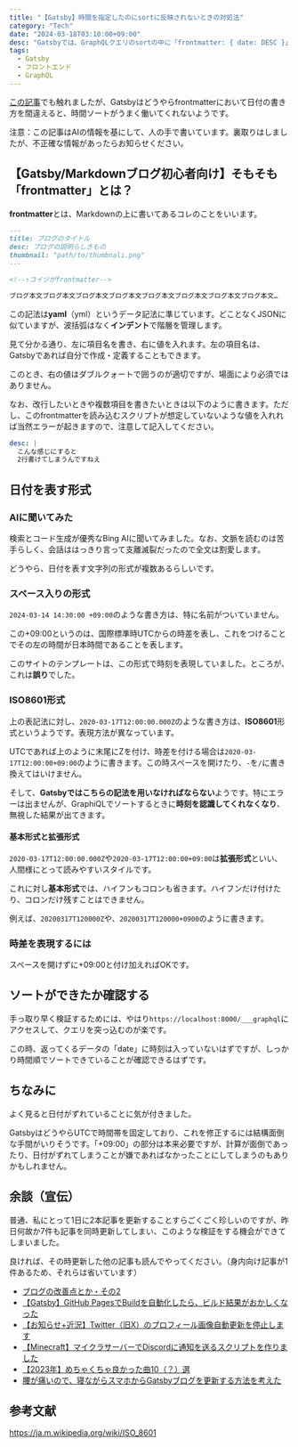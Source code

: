 ```yaml
---
title: "【Gatsby】時間を指定したのにsortに反映されないときの対処法"
category: "Tech"
date: "2024-03-18T03:10:00+09:00"
desc: "Gatsbyでは、GraphQLクエリのsortの中に「frontmatter: { date: DESC }」と入れても、時刻を考慮してくれず動かないことがあります。その解決策です。"
tags:
  - Gatsby
  - フロントエンド
  - GraphQL
---
```


[この記事](../blog_changelog_2/)でも触れましたが、Gatsbyはどうやらfrontmatterにおいて日付の書き方を間違えると、時間ソートがうまく働いてくれないようです。

注意：この記事はAIの情報を基にして、人の手で書いています。裏取りはしましたが、不正確な情報があったらお知らせください。

## 【Gatsby/Markdownブログ初心者向け】そもそも「frontmatter」とは？

**frontmatter**とは、Markdownの上に書いてあるコレのことをいいます。

```md
---
title: ブログのタイトル
desc: ブログの説明らしきもの
thumbnail: "path/to/thumbnali.png"
---

<!--↑コイツがfrontmatter-->

ブログ本文ブログ本文ブログ本文ブログ本文ブログ本文ブログ本文ブログ本文ブログ本文…
```

この記法は**yaml**（yml）というデータ記法に準じています。どことなくJSONに似ていますが、波括弧はなく**インデント**で階層を管理します。

見て分かる通り、左に項目名を書き、右に値を入れます。左の項目名は、Gatsbyであれば自分で作成・定義することもできます。

このとき、右の値はダブルクォートで囲うのが適切ですが、場面により必須ではありません。

なお、改行したいときや複数項目を書きたいときは以下のように書きます。ただし、このfrontmatterを読み込むスクリプトが想定していないような値を入れれば当然エラーが起きますので、注意して記入してください。

```yaml
desc: |
  こんな感じにすると
  2行書けてしまうんですねえ
```

## 日付を表す形式

### AIに聞いてみた

検索とコード生成が優秀なBing AIに聞いてみました。なお、文脈を読むのは苦手らしく、会話ははっきり言って支離滅裂だったので全文は割愛します。

どうやら、日付を表す文字列の形式が複数あるらしいです。

### スペース入りの形式

`2024-03-14 14:30:00 +09:00`のような書き方は、特に名前がついていません。

この+09:00というのは、国際標準時UTCからの時差を表し、これをつけることでその左の時間が日本時間であることを表します。

このサイトのテンプレートは、この形式で時刻を表現していました。ところが、これは**誤り**でした。

### ISO8601形式

上の表記法に対し、`2020-03-17T12:00:00.000Z`のような書き方は、**ISO8601**形式というようです。表現方法が異なっています。

UTCであれば上のように末尾にZを付け、時差を付ける場合は`2020-03-17T12:00:00+09:00`のように書きます。この時スペースを開けたり、`-`を`/`に書き換えてはいけません。

そして、**Gatsbyではこちらの記法を用いなければならない**ようです。特にエラーは出ませんが、GraphiQLでソートするときに**時刻を認識してくれなくなり**、無視した結果が出てきます。

#### 基本形式と拡張形式

`2020-03-17T12:00:00.000Z`や`2020-03-17T12:00:00+09:00`は**拡張形式**といい、人間様にとって読みやすいスタイルです。

これに対し**基本形式**では、ハイフンもコロンも省きます。ハイフンだけ付けたり、コロンだけ残すことはできません。

例えば、`20200317T120000Z`や、`20200317T120000+0900`のように書きます。

### 時差を表現するには

スペースを開けずに+09:00と付け加えればOKです。

## ソートができたか確認する

手っ取り早く検証するためには、やはり`https://localhost:8000/___graphql`にアクセスして、クエリを突っ込むのが楽です。

この時、返ってくるデータの「date」に時刻は入っていないはずですが、しっかり時間順でソートできていることが確認できるはずです。

## ちなみに

よく見ると日付がずれていることに気が付きました。

GatsbyはどうやらUTCで時間帯を固定しており、これを修正するには結構面倒な手間がいりそうです。「+09:00」の部分は本来必要ですが、計算が面倒であったり、日付がずれてしまうことが嫌であればなかったことにしてしまうのもありかもしれません。

## 余談（宣伝）

普通、私にとって1日に2本記事を更新することすらごくごく珍しいのですが、昨日何故か7件も記事を同時更新してしまい、このような検証をする機会ができてしまいました。

良ければ、その時更新した他の記事も読んでやってください。（身内向け記事が1件あるため、それらは省いています）

- [ブログの改善点とか・その2](../blog_changelog_2/)
- [【Gatsby】GitHub PagesでBuildを自動化したら、ビルド結果がおかしくなった](../auto_gatsby_build/)
- [【お知らせ+近況】Twitter（旧X）のプロフィール画像自動更新を停止します](../abandoning_profile_pic_update/)
- [【Minecraft】マイクラサーバーでDiscordに通知を送るスクリプトを作りました](../mcpynotify/)
- [【2023年】めちゃくちゃ良かった曲10（？）選](../great_songs_2023/)
- [腰が痛いので、寝ながらスマホからGatsbyブログを更新する方法を考えた](../write_articles_from_smartphone_using_git/)

## 参考文献

https://ja.m.wikipedia.org/wiki/ISO_8601